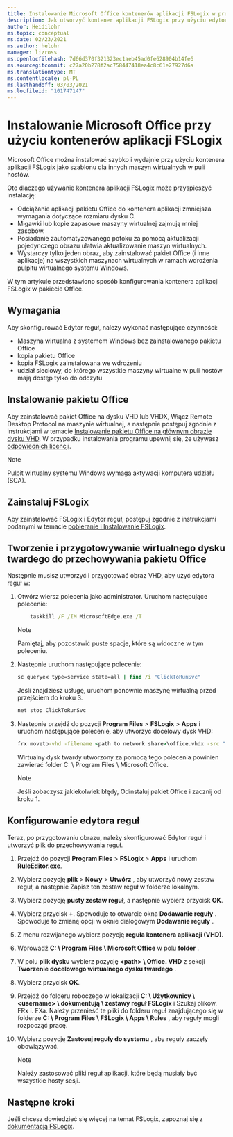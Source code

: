 ```yaml
---
title: Instalowanie Microsoft Office kontenerów aplikacji FSLogix w programie Virtual Desktop systemu Windows — Azure
description: Jak utworzyć kontener aplikacji FSLogix przy użyciu edytora reguł aplikacji przy użyciu pakietu Office na pulpicie wirtualnym systemu Windows.
author: Heidilohr
ms.topic: conceptual
ms.date: 02/23/2021
ms.author: helohr
manager: lizross
ms.openlocfilehash: 7d66d370f321323ec1aeb45ad0fe628904b14fe6
ms.sourcegitcommit: c27a20b278f2ac758447418ea4c8c61e27927d6a
ms.translationtype: MT
ms.contentlocale: pl-PL
ms.lasthandoff: 03/03/2021
ms.locfileid: "101747147"
---
```

# <a name="install-microsoft-office-using-fslogix-application-containers"></a>Instalowanie Microsoft Office przy użyciu kontenerów aplikacji FSLogix

Microsoft Office można instalować szybko i wydajnie przy użyciu kontenera aplikacji FSLogix jako szablonu dla innych maszyn wirtualnych w puli hostów.

Oto dlaczego używanie kontenera aplikacji FSLogix może przyspieszyć instalację:

- Odciążanie aplikacji pakietu Office do kontenera aplikacji zmniejsza wymagania dotyczące rozmiaru dysku C.
- Migawki lub kopie zapasowe maszyny wirtualnej zajmują mniej zasobów.
- Posiadanie zautomatyzowanego potoku za pomocą aktualizacji pojedynczego obrazu ułatwia aktualizowanie maszyn wirtualnych.
- Wystarczy tylko jeden obraz, aby zainstalować pakiet Office (i inne aplikacje) na wszystkich maszynach wirtualnych w ramach wdrożenia pulpitu wirtualnego systemu Windows.

W tym artykule przedstawiono sposób konfigurowania kontenera aplikacji FSLogix w pakiecie Office.

## <a name="requirements"></a>Wymagania

Aby skonfigurować Edytor reguł, należy wykonać następujące czynności:

- Maszyna wirtualna z systemem Windows bez zainstalowanego pakietu Office
- kopia pakietu Office
- kopia FSLogix zainstalowana we wdrożeniu
- udział sieciowy, do którego wszystkie maszyny wirtualne w puli hostów mają dostęp tylko do odczytu

## <a name="install-office"></a>Instalowanie pakietu Office

Aby zainstalować pakiet Office na dysku VHD lub VHDX, Włącz Remote Desktop Protocol na maszynie wirtualnej, a następnie postępuj zgodnie z instrukcjami w temacie [Instalowanie pakietu Office na głównym obrazie dysku VHD](install-office-on-wvd-master-image.md). W przypadku instalowania programu upewnij się, że używasz [odpowiednich licencji](overview.md#requirements).

>[!NOTE]
>Pulpit wirtualny systemu Windows wymaga aktywacji komputera udziału (SCA).

## <a name="install-fslogix"></a>Zainstaluj FSLogix

Aby zainstalować FSLogix i Edytor reguł, postępuj zgodnie z instrukcjami podanymi w temacie [pobieranie i Instalowanie FSLogix](/fslogix/install-ht).

## <a name="create-and-prepare-a-vhd-to-store-office"></a>Tworzenie i przygotowywanie wirtualnego dysku twardego do przechowywania pakietu Office

Następnie musisz utworzyć i przygotować obraz VHD, aby użyć edytora reguł w:

1. Otwórz wiersz polecenia jako administrator. Uruchom następujące polecenie:

    ```cmd
        taskkill /F /IM MicrosoftEdge.exe /T
    ```

    >[!NOTE]
    > Pamiętaj, aby pozostawić puste spacje, które są widoczne w tym poleceniu.

2. Następnie uruchom następujące polecenie:

    ```cmd
    sc queryex type=service state=all | find /i "ClickToRunSvc"
    ```
    
   Jeśli znajdziesz usługę, uruchom ponownie maszynę wirtualną przed przejściem do kroku 3.

    ```cmd
    net stop ClickToRunSvc
    ```

3. Następnie przejdź do pozycji **Program Files**  >  **FSLogix**  >  **Apps** i uruchom następujące polecenie, aby utworzyć docelowy dysk VHD:

    ```cmd
    frx moveto-vhd -filename <path to network share>\office.vhdx -src "C:\Program Files\Microsoft Office" -size-mbs 5000 
    ```

    Wirtualny dysk twardy utworzony za pomocą tego polecenia powinien zawierać folder C: \\ Program Files \\ Microsoft Office.

    >[!NOTE]
    >Jeśli zobaczysz jakiekolwiek błędy, Odinstaluj pakiet Office i zacznij od kroku 1.

## <a name="configure-the-rule-editor"></a>Konfigurowanie edytora reguł

Teraz, po przygotowaniu obrazu, należy skonfigurować Edytor reguł i utworzyć plik do przechowywania reguł.

1. Przejdź do pozycji **Program Files**  >  **FSLogix**  >  **Apps** i uruchom **RuleEditor.exe**.

2. Wybierz pozycję **plik**  >  **Nowy**  >  **Utwórz** , aby utworzyć nowy zestaw reguł, a następnie Zapisz ten zestaw reguł w folderze lokalnym.

3. Wybierz pozycję **pusty zestaw reguł**, a następnie wybierz przycisk **OK**.

4. Wybierz przycisk **+**. Spowoduje to otwarcie okna **Dodawanie reguły** . Spowoduje to zmianę opcji w oknie dialogowym **Dodawanie reguły** .

5. Z menu rozwijanego wybierz pozycję **reguła kontenera aplikacji (VHD)**.

6. Wprowadź **C: \\ Program Files \\ Microsoft Office** w polu **folder** .

7. W polu **plik dysku** wybierz pozycję **\<path\> \\ Office. VHD** z sekcji **Tworzenie docelowego wirtualnego dysku twardego** .

8. Wybierz przycisk **OK**.

9. Przejdź do folderu roboczego w lokalizacji **C: \\ Użytkownicy \\ \<username\> \\ dokumentują \\ zestawy reguł FSLogix** i Szukaj plików. FRx i. FXa. Należy przenieść te pliki do folderu reguł znajdującego się w folderze **C: \\ Program Files \\ FSLogix \\ Apps \\ Rules** , aby reguły mogli rozpocząć pracę.

10. Wybierz pozycję **Zastosuj reguły do systemu** , aby reguły zaczęły obowiązywać.

     >[!NOTE]
     > Należy zastosować pliki reguł aplikacji, które będą musiały być wszystkie hosty sesji.

## <a name="next-steps"></a>Następne kroki

Jeśli chcesz dowiedzieć się więcej na temat FSLogix, zapoznaj się z [dokumentacją FSLogix](/fslogix/).